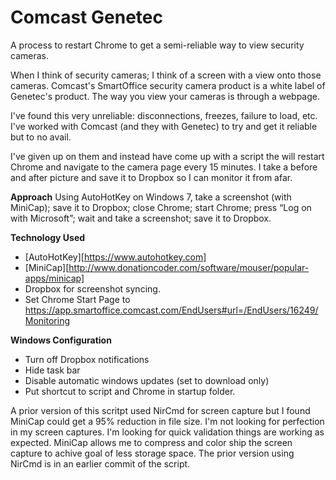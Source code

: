 # Comcast Genetec
A process to restart Chrome to get a semi-reliable way to view security cameras. 

When I think of security cameras; I think of a screen with a view onto those cameras. Comcast's SmartOffice security camera product is a white label of Genetec's product. The way you view your cameras is through a webpage.

I've found this very unreliable: disconnections, freezes, failure to load, etc. I've worked with Comcast (and they with Genetec) to try and get it reliable but to no avail. 

I've given up on them and instead have come up with a script the will restart Chrome and navigate to the camera page every 15 minutes. I take a before and after picture and save it to Dropbox so I can monitor it from afar. 

**Approach**
Using AutoHotKey on Windows 7, take a screenshot (with MiniCap); save it to Dropbox; close Chrome; start Chrome; press “Log on with Microsoft”; wait and take a screenshot; save it to Dropbox.

**Technology Used**
* [AutoHotKey][https://www.autohotkey.com]
* [MiniCap][http://www.donationcoder.com/software/mouser/popular-apps/minicap]
* Dropbox for screenshot syncing.
* Set Chrome Start Page to https://app.smartoffice.comcast.com/EndUsers#url=/EndUsers/16249/Monitoring
	
**Windows Configuration**
* Turn off Dropbox notifications
* Hide task bar
* Disable automatic windows updates (set to download only)
* Put shortcut to script and Chrome in startup folder. 

A prior version of this scritpt used NirCmd for screen capture but I found MiniCap could get a 95% reduction in file size. I'm not looking for perfection in my screen captures. I'm looking for quick validation things are working as expected. MiniCap allows me to compress and color ship the screen capture to achive goal of less storage space. The prior version using NirCmd is in an earlier commit of the script.